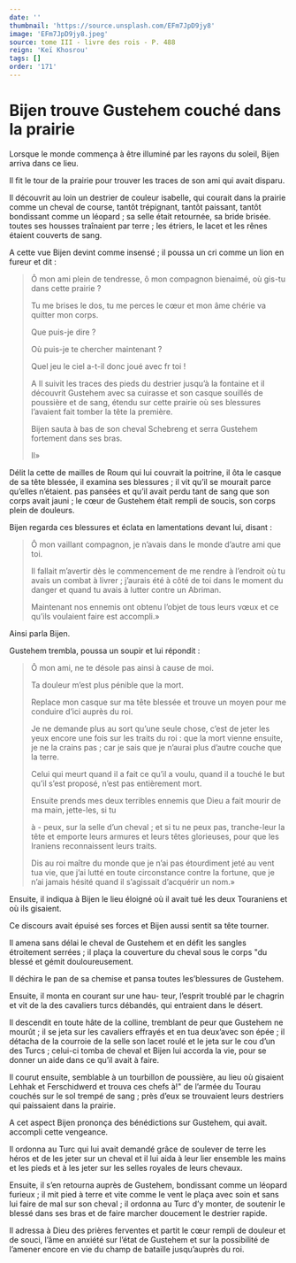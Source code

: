 ```yaml
---
date: ''
thumbnail: 'https://source.unsplash.com/EFm7JpD9jy8'
image: 'EFm7JpD9jy8.jpeg'
source: tome III - livre des rois - P. 488
reign: 'Keï Khosrou'
tags: []
order: '171'
---
```


# Bijen trouve Gustehem couché dans la prairie

Lorsque le monde commença à être illuminé par les rayons du soleil, Bijen arriva dans ce lieu.

Il fit le tour de la prairie pour trouver les traces de son ami qui avait disparu.

Il découvrit au loin un destrier de couleur isabelle, qui courait dans la prairie comme un cheval de course, tantôt trépignant, tantôt paissant, tantôt bondissant comme un léopard ; sa selle était retournée, sa bride brisée. toutes ses housses traînaient par terre ; les étriers, le lacet et les rênes étaient couverts de sang.

A cette vue Bijen devint comme insensé ; il poussa un cri comme un lion en fureur et dit :

> Ô mon ami plein de tendresse, ô mon compagnon bienaimé, où gis-tu dans cette prairie ?
>
> Tu me brises le dos, tu me perces le cœur et mon âme chérie va quitter mon corps.
>
> Que puis-je dire ?
>
> Où puis-je te chercher maintenant ?
>
> Quel jeu le ciel a-t-il donc joué avec fr toi !
>
> A Il suivit les traces des pieds du destrier jusqu’à la fontaine et il découvrit Gustehem avec sa cuirasse et son casque souillés de poussière et de sang, étendu sur cette prairie où ses blessures l’avaient fait tomber la tête la première.
>
> Bijen sauta à bas de son cheval Schebreng et serra Gustehem fortement dans ses bras.
>
> Il»

Délit la cette de mailles de Roum qui lui couvrait la poitrine, il ôta le casque de sa tête blessée, il examina ses blessures ; il vit qu’il se mourait parce qu’elles n’étaient. pas pansées et qu’il avait perdu tant de sang que son corps avait jauni ; le cœur de Gustehem était rempli de soucis, son corps plein de douleurs.

Bijen regarda ces blessures et éclata en lamentations devant lui, disant :

> Ô mon vaillant compagnon, je n’avais dans le monde d’autre ami que toi.
>
> Il fallait m’avertir dès le commencement de me rendre à l’endroit où tu avais un combat à livrer ; j’aurais été à côté de toi dans le moment du danger et quand tu avais à lutter contre un Abriman.
>
> Maintenant nos ennemis ont obtenu l’objet de tous leurs vœux et ce qu’ils voulaient faire est accompli.»

Ainsi parla Bijen.

Gustehem trembla, poussa un soupir et lui répondit :

> Ô mon ami, ne te désole pas ainsi à cause de moi.
>
> Ta douleur m’est plus pénible que la mort.
>
> Replace mon casque sur ma tête blessée et trouve un moyen pour me conduire d’ici auprès du roi.
>
> Je ne demande plus au sort qu’une seule chose, c’est de jeter les yeux encore une fois sur les traits du roi : que la mort vienne ensuite, je ne la crains pas ; car je sais que je n’aurai plus d’autre couche que la terre.
>
> Celui qui meurt quand il a fait ce qu’il a voulu, quand il a touché le but qu’il s’est proposé, n’est pas entièrement mort.
>
> Ensuite prends mes deux terribles ennemis que Dieu a fait mourir de ma main, jette-les, si tu
>
> à -
> peux, sur la selle d’un cheval ; et si tu ne peux pas, tranche-leur la tête et emporte leurs armures et leurs têtes glorieuses, pour que les Iraniens reconnaissent leurs traits.
>
> Dis au roi maître du monde que je n’ai pas étourdiment jeté au vent tua vie, que j’ai lutté en toute circonstance contre la fortune, que je n’ai jamais hésité quand il s’agissait d’acquérir un nom.»

Ensuite, il indiqua à Bijen le lieu éloigné où il avait tué les deux Touraniens et où ils gisaient.

Ce discours avait épuisé ses forces et Bijen aussi sentit sa tête tourner.

Il amena sans délai le cheval de Gustehem et en défit les sangles étroitement serrées ; il plaça la couverture du cheval sous le corps
"du blessé et gémit douloureusement.

Il déchira le pan de sa chemise et pansa toutes Ies’blessures de Gustehem.

Ensuite, il monta en courant sur une hau-
teur, l’esprit troublé par le chagrin et vit de la des cavaliers turcs débandés, qui entraient dans le désert.

Il descendit en toute hâte de la colline, tremblant de peur que Gustehem ne mourût ; il se jeta sur les cavaliers effrayés et en tua deux’avec son épée ; il détacha de la courroie de la selle son lacet roulé et le jeta sur le cou d’un des Turcs ; celui-ci tomba de cheval et Bijen lui accorda la vie, pour se donner un aide dans ce qu’il avait à faire.

Il courut ensuite, semblable à un tourbillon de poussière, au lieu où gisaient Lehhak et Ferschidwerd et trouva ces chefs à!" de l’armée du Tourau couchés sur le sol trempé de sang ; près d’eux se trouvaient leurs destriers qui paissaient dans la prairie.

A cet aspect Bijen prononça des bénédictions sur Gustehem, qui avait. accompli cette vengeance.

Il ordonna au Turc qui lui avait demandé grâce de soulever de terre les héros et de les jeter sur un cheval et il lui aida à leur lier ensemble les mains et les pieds et à les jeter sur les selles royales de leurs chevaux.

Ensuite, il s’en retourna auprès de Gustehem, bondissant comme un léopard furieux ; il mit pied à terre et vite comme le vent le plaça avec soin et sans lui faire de mal sur son cheval ; il ordonna au Turc d’y monter, de soutenir le blessé dans ses bras et de faire marcher doucement le destrier rapide.

Il adressa à Dieu des prières ferventes et partit le cœur rempli de douleur et de souci, l’âme en anxiété sur l’état de Gustehem et sur la possibilité de l’amener encore en vie du champ de bataille jusqu’auprès du roi.

